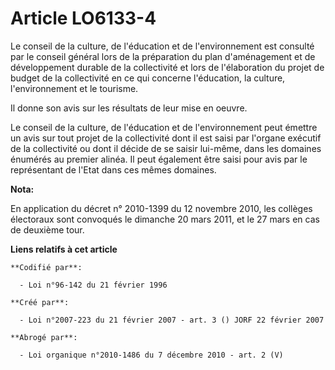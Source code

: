 # Article LO6133-4

Le conseil de la culture, de l'éducation et de l'environnement est consulté par le conseil général lors de la préparation du
plan d'aménagement et de développement durable de la collectivité et lors de l'élaboration du projet de budget de la
collectivité en ce qui concerne l'éducation, la culture, l'environnement et le tourisme.

Il donne son avis sur les résultats de leur mise en oeuvre.

Le conseil de la culture, de l'éducation et de l'environnement peut émettre un avis sur tout projet de la collectivité dont
il est saisi par l'organe exécutif de la collectivité ou dont il décide de se saisir lui-même, dans les domaines énumérés au
premier alinéa. Il peut également être saisi pour avis par le représentant de l'Etat dans ces mêmes domaines.

**Nota:**

En application du décret n° 2010-1399 du 12 novembre 2010, les collèges électoraux sont convoqués le dimanche 20 mars 2011,
et le 27 mars en cas de deuxième tour.

**Liens relatifs à cet article**

	**Codifié par**:

	  - Loi n°96-142 du 21 février 1996

	**Créé par**:

	  - Loi n°2007-223 du 21 février 2007 - art. 3 () JORF 22 février 2007

	**Abrogé par**:

	  - Loi organique n°2010-1486 du 7 décembre 2010 - art. 2 (V)
